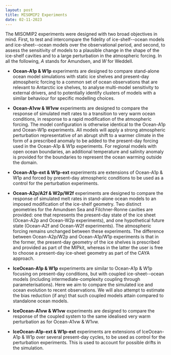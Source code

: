 ```yaml
---
layout: post
title: MISOMIP2 Experiments
date: 02-11-2023
---
```


The MISOMIP2 experiments were designed with two broad objectives in mind. First, to test and intercompare the fidelity of ice-shelf--ocean models and ice-sheet--ocean models over the observational period, and second, to assess the sensitivity of models to a plausible change in the shape of the ice-shelf cavities and to a large perturbation in the atmospheric forcing. In all the following, _A_ stands for Amundsen, and _W_ for Weddell.

* **Ocean-A1p & W1p** experiments are designed to compare stand-alone ocean model simulations with static ice shelves and present-day atmospheric forcing to a common set of ocean observations that are relevant to Antarctic ice shelves, to analyse multi-model sensitivity to external drivers, and to potentially identify clusters of models with a similar behaviour for specific modelling choices. 

* **Ocean-A1vw & W1vw** experiments are designed to compare the response of simulated melt rates to a transition to very warm ocean conditions, in response to a rapid modification of the atmospheric forcing. The model configuration is otherwise identical to the Ocean-A1p and Ocean-W1p experiments. All models will apply a strong atmospheric perturbation representative of an abrupt shift to a warmer climate in the form of a prescribed anomaly to be added to the present-day forcing used in the Ocean-A1p & W1p experiments. For regional models with open ocean boundaries, an additional temperature and salinity anomaly is provided for the boundaries to represent the ocean warming outside the domain.

* **Ocean-A1p-ext & W1p-ext** experiments are extensions of Ocean-A1p & W1p and forced by present-day atmospheric conditions to be used as a control for the perturbation experiments.

* **Ocean-A2p/A2f & W2p/W2f** experiments are designed to compare the response of simulated melt rates in stand-alone ocean models to an imposed modification of the ice-shelf geometry. Two distinct geometries for the Amundsen Sea and Filchner-Ronne cavities are provided: one that represents the present-day state of the ice sheet (Ocean-A2p and Ocean-W2p experiments), and one hypothetical future state (Ocean-A2f and Ocean-W2f experiments). The atmospheric forcing remains unchanged between these experiments. The difference between Ocean-A2p/W2p and Ocean-A1p/W1p experiments is that in the former, the present-day geometry of the ice shelves is prescribed and provided as part of the MIPkit, whereas in the latter the user is free to choose a present-day ice-sheet geometry as part of the CAYA approach.

* **IceOcean-A1p & W1p** experiments are similar to Ocean-A1p & W1p focusing on present-day conditions, but with coupled ice-sheet--ocean models (including intermediate-complexity coupling through parameterisations). Here we aim to compare the simulated ice and ocean evolution to recent observations. We will also attempt to estimate the bias reduction (if any) that such coupled models attain compared to standalone ocean models.

* **IceOcean-A1vw & W1vw** experiments are designed to compare the response of the coupled system to the same idealised very warm perturbation as for Ocean-A1vw & W1vw.

* **IceOcean-A1p-ext & W1p-ext** experiments are extensions of IceOcean-A1p & W1p over several present-day cycles, to be used as control for the perturbation experiments. This is used to account for possible drifts in the simulation.
